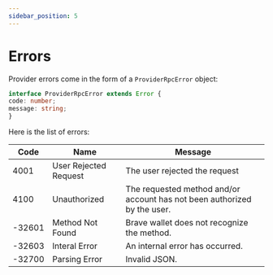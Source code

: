 ```yaml
---
sidebar_position: 5
---
```


# Errors

Provider errors come in the form of a `ProviderRpcError` object:

```ts
interface ProviderRpcError extends Error {
code: number;
message: string;
}
```
Here is the list of errors:

| Code      | Name                  | Message                                                                  |
| --------- | --------------------- | ------------------------------------------------------------------------ |
| 4001      | User Rejected Request | The user rejected the request                                            |
| 4100      | Unauthorized          | The requested method and/or account has not been authorized by the user. |
| -32601    | Method Not Found      | Brave wallet does not recognize the method.                              |
| -32603    | Interal Error         | An internal error has occurred.                                          |
| -32700    | Parsing Error         | Invalid JSON.                                                            |

